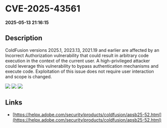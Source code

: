 # CVE-2025-43561

**2025-05-13 21:16:15**

## Description
ColdFusion versions 2025.1, 2023.13, 2021.19 and earlier are affected by an Incorrect Authorization vulnerability that could result in arbitrary code execution in the context of the current user. A high-privileged attacker could leverage this vulnerability to bypass authentication mechanisms and execute code. Exploitation of this issue does not require user interaction and scope is changed.

![](https://img.shields.io/static/v1?label=Score&message=9.1&color=red)
![](https://img.shields.io/static/v1?label=Severity&message=CRITICAL&color=red)
![](https://img.shields.io/static/v1?label=CWE&message=Auth&color=green)

## Links
- [https://helpx.adobe.com/security/products/coldfusion/apsb25-52.html](https://helpx.adobe.com/security/products/coldfusion/apsb25-52.html)
